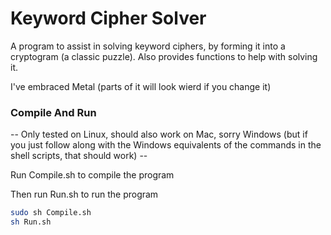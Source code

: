 # Keyword Cipher Solver
A program to assist in solving keyword ciphers, by forming it into a cryptogram (a classic puzzle).
Also provides functions to help with solving it.

I've embraced Metal (parts of it will look wierd if you change it)

### Compile And Run

-- Only tested on Linux, should also work on Mac, sorry Windows (but if you just follow along with the Windows equivalents of the commands in the shell scripts, that should work) --

Run Compile.sh to compile the program

Then run Run.sh to run the program

```bash
sudo sh Compile.sh
sh Run.sh
```
